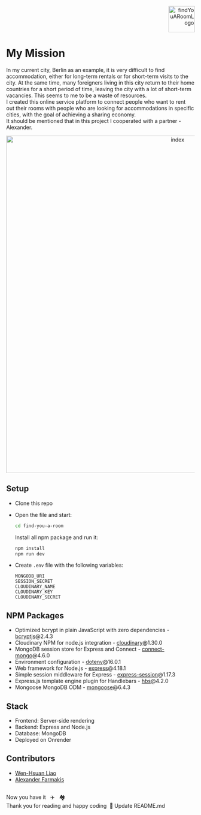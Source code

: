 <p align="right"><img src="https://user-images.githubusercontent.com/104759740/183899455-52e9f4ca-40b8-4115-a375-42d71bec3cae.png" alt="findYouARoomLogo" height="70" /></p>

# My Mission
In my current city, Berlin as an example, it is very difficult to find accommodation, either for long-term rentals or for short-term visits to the city. At the same time, many foreigners living in this city return to their home countries for a short period of time, leaving the city with a lot of short-term vacancies. This seems to me to be a waste of resources.<br>I created this online service platform to connect people who want to rent out their rooms with people who are looking for accommodations in specific cities, with the goal of achieving a sharing economy.<br>It should be mentioned that in this project I cooperated with a partner - Alexander.
<p align="center"><img width="900" alt="index" src="https://user-images.githubusercontent.com/104759740/183899332-9973dc37-1643-43e9-98cb-8df588afec72.png"></p>

## Setup

- Clone this repo
- Open the file and start:

  ```bash
  cd find-you-a-room
  ```
  Install all npm package and run it: 
  ```bash
  npm install
  npm run dev
  ```
  
- Create ```.env``` file with the following variables:
  ```
  MONGODB_URI
  SESSION_SECRET
  CLOUDINARY_NAME
  CLOUDINARY_KEY
  CLOUDINARY_SECRET
  ```

## NPM Packages

- Optimized bcrypt in plain JavaScript with zero dependencies - [bcryptjs](https://www.npmjs.com/package/bcryptjs)@2.4.3
- Cloudinary NPM for node.js integration - [cloudinary](https://github.com/cloudinary/cloudinary_npm)@1.30.0
- MongoDB session store for Express and Connect - [connect-mongo](https://www.npmjs.com/package/connect-mongo)@4.6.0
- Environment configuration - [dotenv](https://www.npmjs.com/package/dotenv)@16.0.1
- Web framework for Node.js - [express](http://expressjs.com/)@4.18.1
- Simple session middleware for Express - [express-session](https://www.npmjs.com/package/express-session)@1.17.3
- Express.js template engine plugin for Handlebars - [hbs](https://www.npmjs.com/package/hbs)@4.2.0
- Mongoose MongoDB ODM - [mongoose](https://www.npmjs.com/package/mongoose)@6.4.3

## Stack 

- Frontend: Server-side rendering
- Backend: Express and Node.js
- Database: MongoDB 
- Deployed on Onrender 

## Contributors

- [Wen-Hsuan Liao](https://github.com/WHL99)
- [Alexander Farmakis](https://github.com/alex-fmks)

## 
Now you have it&nbsp;&nbsp;&nbsp;✈️&nbsp;&nbsp;&nbsp;🏘️  <br>
Thank you for reading and happy coding &nbsp;💚
Update README.md
